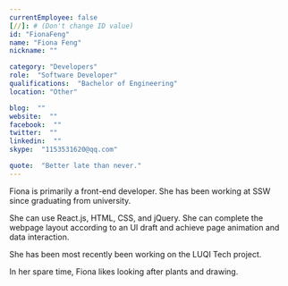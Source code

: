 ```yaml
---
currentEmployee: false
[//]: # (Don't change ID value)
id: "FionaFeng"
name: "Fiona Feng"
nickname: ""

category: "Developers"
role:  "Software Developer"
qualifications:  "Bachelor of Engineering"
location: "Other"

blog:  ""
website:  ""
facebook:  ""
twitter:  ""
linkedin:  ""
skype:  "1153531620@qq.com"

quote:  "Better late than never."
---
```


Fiona is primarily a front-end developer. She has been working at SSW since graduating from university.   

She can use React.js, HTML, CSS, and jQuery. She can complete the webpage layout according to an UI draft and achieve page animation and data interaction.  

She has been most recently been working on the LUQI Tech project.   

In her spare time, Fiona likes looking after plants and drawing.  